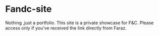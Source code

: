 # Fandc-site
Nothing ,just a portfolio.
This site is a private showcase for F&C. Please access only if you’ve received the link directly from Faraz.
